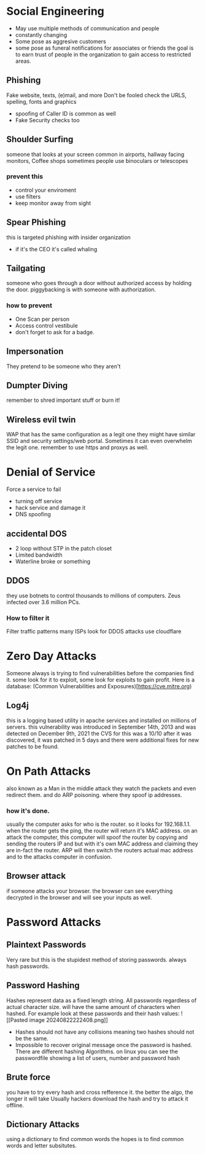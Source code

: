 # Social Engineering
- May use multiple methods of communication and people
- constantly changing
- Some pose as aggresive customers
- some pose as funeral notifications for associates or friends
the goal is to earn trust of people in the organization to gain access to restricted areas.
## Phishing
Fake website, texts, (e)mail, and more
Don't be fooled check the URLS, spelling, fonts and graphics
- spoofing of Caller ID is common as well
- Fake Security checks too
## Shoulder Surfing
someone that looks at your screen
common in airports, hallway facing monitors, Coffee shops
sometimes people use binoculars or telescopes
### prevent this
- control your enviroment
- use filters
- keep monitor away from sight
## Spear Phishing
this is targeted phishing with insider organization
- if it's the CEO it's called whaling
## Tailgating
someone who goes through a door without authorized access by holding the door. piggybacking is with someone with authorization.
### how to prevent
- One Scan per person
- Access control vestibule
- don't forget to ask for a badge.
## Impersonation
They pretend to be someone who they aren't
## Dumpter Diving
remember to shred important stuff or burn it!
## Wireless evil twin
WAP that has the same configuration as a legit one
they might have similar SSID and security settings/web portal. Sometimes it can even overwhelm the legit one.
remember to use https and proxys as well.
# Denial of Service
Force a service to fail
- turning off service
- hack service and damage it
- DNS spoofing
## accidental DOS
- 2 loop without STP in the patch closet
- Limited bandwidth
- Waterline broke or something
## DDOS
they use botnets to control thousands to millions of computers. Zeus infected over 3.6 million PCs.
### How to filter it
Filter traffic patterns
many ISPs look for DDOS attacks
use cloudflare
# Zero Day Attacks
Someone always is trying to find vulnerabilities before the companies find it.
some look for it to exploit, some look for exploits to gain profit.
Here is a database: (Common Vulnerabilities and Exposures)[https://cve.mitre.org)
## Log4j
this is a logging based utility in apache services and installed on millions of servers. this vulnerability was introduced in September 14th, 2013 and was detected on December 9th, 2021
the CVS for this was a 10/10
after it was discovered, it was patched in 5 days and there were additional fixes for new patches to be found.
# On Path Attacks
also known as a Man in the middle attack
they watch the packets and even redirect them. and do ARP poisoning. where they spoof ip addresses.
### how it's done. 
usually the computer asks for who is the router. so it looks for 192.168.1.1. when the router gets the ping, the router will return it's MAC address.
on an attack the computer, this computer will spoof the router by copying and sending the routers IP and but with it's own MAC address and claiming they are in-fact the router.
ARP will then switch the routers actual mac address and to the attacks computer in confusion.
## Browser attack
if someone attacks your browser. the browser can see everything decrypted in the browser and will see your inputs as well.
# Password Attacks
## Plaintext Passwords
Very rare but this is the stupidest method of storing passwords. always hash passwords.
## Password Hashing
Hashes represent data as a fixed length string. All passwords regardless of actual character size. will have the same amount of characters when hashed. 
For example look at these passwords and their hash values:
![[Pasted image 20240822222408.png]]
- Hashes should not have any collisions meaning two hashes should not be the same.
- Impossible to recover original message once the password is hashed.
There are different hashing Algorithms. on linux you can see the passwordfile showing a list of users, number and password hash
## Brute force
you have to try every hash and cross refference it. the better the algo, the longer it will take
Usually hackers download the hash and try to attack it offline.
## Dictionary Attacks
using a dictionary to find common words
the hopes is to find common words and letter subsitutes.

